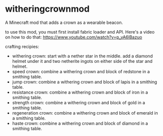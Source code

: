 # witheringcrownmod
A Minecraft mod that adds a crown as a wearable beacon.

to use this mod, you must first install fabric loader and API. Here's a video on how to do that: https://www.youtube.com/watch?v=p_vA6lBazuo

crafting recipies:
- withering crown: start with a nether star in the middle. add a diamond helmet under it and two netherite ingots on either side of the star and helmet.
- speed crown: combine a withering crown and block of redstone in a smithing table.
- jump crown: combine a withering crown and block of lapis in a smithing table.
- resistance crown: combine a withering crown and block of iron in a smithing table.
- strength crown: combine a withering crown and block of gold in a smithing table.
- regeneration crown: combine a withering crown and block of emerald in a smithing table.
- haste crown: combine a withering crown and block of diamond in a smithing table.
